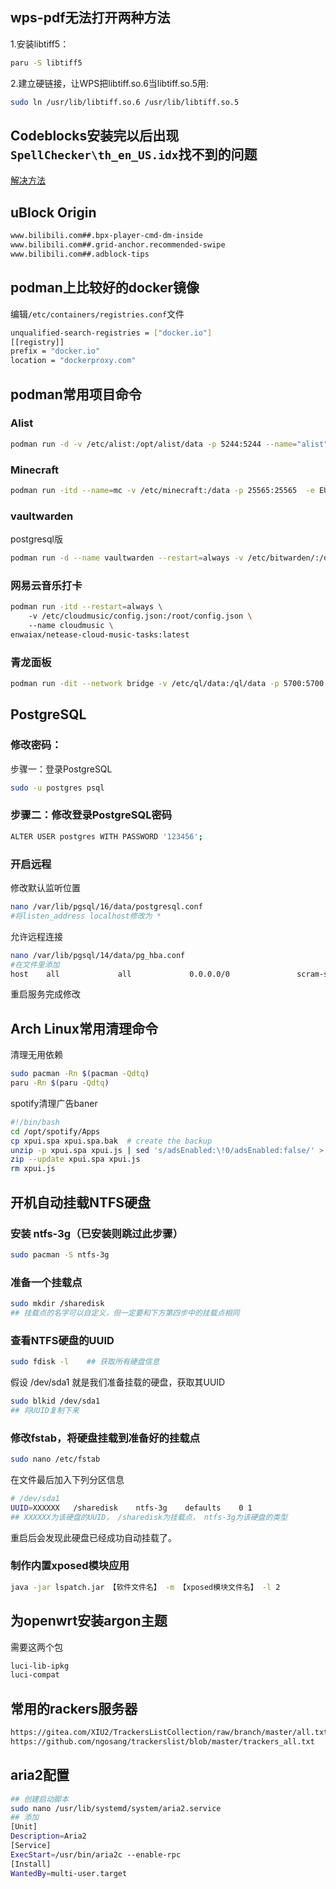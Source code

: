 ## wps-pdf无法打开两种方法
1.安装libtiff5：
```bash
paru -S libtiff5
```  
2.建立硬链接，让WPS把libtiff.so.6当libtiff.so.5用:
```bash
sudo ln /usr/lib/libtiff.so.6 /usr/lib/libtiff.so.5
```
## Codeblocks安装完以后出现```SpellChecker\th_en_US.idx```找不到的问题
[解决方法](https://blog.csdn.net/CT_WJ/article/details/100746417)
## uBlock Origin
```bash
www.bilibili.com##.bpx-player-cmd-dm-inside
www.bilibili.com##.grid-anchor.recommended-swipe
www.bilibili.com##.adblock-tips
```
## podman上比较好的docker镜像
编辑```/etc/containers/registries.conf```文件
```bash
unqualified-search-registries = ["docker.io"]
[[registry]]
prefix = "docker.io"
location = "dockerproxy.com"
```
## podman常用项目命令
### Alist
```bash
podman run -d -v /etc/alist:/opt/alist/data -p 5244:5244 --name="alist" xhofe/alist:latest
```
### Minecraft
```bash
podman run -itd --name=mc -v /etc/minecraft:/data -p 25565:25565  -e EULA=TRUE  itzg/minecraft-server
```
### vaultwarden
postgresql版
```bash
podman run -d --name vaultwarden --restart=always -v /etc/bitwarden/:/data/:Z -e RUST_BACKTRACE=1 -e DATABASE_URL='postgresql://数据库:5432/gxmandppx/bitwarden' -e ROCKET_PORT=8081 -p 8081:8081 vaultwarden/server:latest
```
### 网易云音乐打卡
```bash
podman run -itd --restart=always \ 
    -v /etc/cloudmusic/config.json:/root/config.json \ 
    --name cloudmusic \ 
enwaiax/netease-cloud-music-tasks:latest
```
### 青龙面板
```bash
podman run -dit --network bridge -v /etc/ql/data:/ql/data -p 5700:5700 --name qinglong --hostname qinglong whyour/qinglong:latest
```
## PostgreSQL
### 修改密码：
步骤一：登录PostgreSQL
```bash
sudo -u postgres psql
```
### 步骤二：修改登录PostgreSQL密码 
```bash
ALTER USER postgres WITH PASSWORD '123456';
```
### 开启远程
修改默认监听位置
```bash
nano /var/lib/pgsql/16/data/postgresql.conf 
#将listen_address localhost修改为 * 
```
允许远程连接
```bash
nano /var/lib/pgsql/14/data/pg_hba.conf
#在文件里添加
host    all             all             0.0.0.0/0               scram-sha-256 
```
重启服务完成修改
## Arch Linux常用清理命令
清理无用依赖
```bash
sudo pacman -Rn $(pacman -Qdtq)
paru -Rn $(paru -Qdtq)
```
spotify清理广告baner
```bash
#!/bin/bash
cd /opt/spotify/Apps
cp xpui.spa xpui.spa.bak  # create the backup
unzip -p xpui.spa xpui.js | sed 's/adsEnabled:\!0/adsEnabled:false/' > xpui.js
zip --update xpui.spa xpui.js
rm xpui.js
```
## 开机自动挂载NTFS硬盘
### 安装 ntfs-3g（已安装则跳过此步骤）
```bash
sudo pacman -S ntfs-3g
```
### 准备一个挂载点
```bash
sudo mkdir /sharedisk
## 挂载点的名字可以自定义，但一定要和下方第四步中的挂载点相同
```
### 查看NTFS硬盘的UUID
```bash
sudo fdisk -l    ## 获取所有硬盘信息
```
假设 /dev/sda1 就是我们准备挂载的硬盘，获取其UUID
```bash
sudo blkid /dev/sda1
## 将UUID复制下来
```
### 修改fstab，将硬盘挂载到准备好的挂载点
```bash
sudo nano /etc/fstab
```
在文件最后加入下列分区信息
```bash
# /dev/sda1
UUID=XXXXXX   /sharedisk    ntfs-3g    defaults    0 1     
## XXXXXX为该硬盘的UUID， /sharedisk为挂载点， ntfs-3g为该硬盘的类型
```
重启后会发现此硬盘已经成功自动挂载了。
### 制作内置xposed模块应用
```bash
java -jar lspatch.jar 【软件文件名】 -m 【xposed模块文件名】 -l 2
```
## 为openwrt安装argon主题
需要这两个包
```bash
luci-lib-ipkg
luci-compat
```
## 常用的rackers服务器
```bash
https://gitea.com/XIU2/TrackersListCollection/raw/branch/master/all.txt
https://github.com/ngosang/trackerslist/blob/master/trackers_all.txt
```
## aria2配置
```bash
## 创建启动脚本
sudo nano /usr/lib/systemd/system/aria2.service
## 添加
[Unit]
Description=Aria2
[Service]
ExecStart=/usr/bin/aria2c --enable-rpc
[Install]
WantedBy=multi-user.target
```
